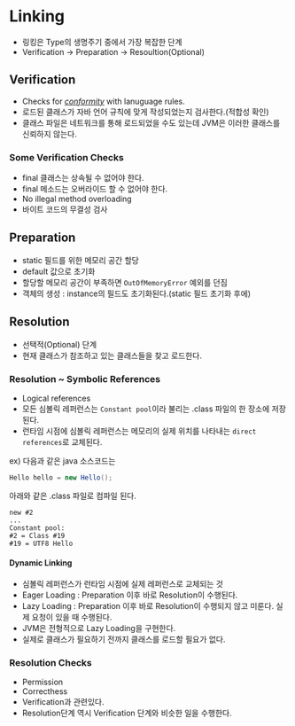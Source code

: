 # Linking
- 링킹은 Type의 생명주기 중에서 가장 복잡한 단계
- Verification -> Preparation -> Resoultion(Optional)

## Verification
- Checks for *<U>conformity</U>* with lanuguage rules.
- 로드된 클래스가 자바 언어 규칙에 맞게 작성되었는지 검사한다.(적합성 확인)
- 클래스 파일은 네트워크를 통해 로드되었을 수도 있는데 JVM은 이러한 클래스를 신뢰하지 않는다.

### Some Verification Checks
- final 클래스는 상속될 수 없어야 한다.
- final 메소드는 오버라이드 할 수 없어야 한다.
- No illegal method overloading
- 바이트 코드의 무결성 검사

## Preparation
- static 필드를 위한 메모리 공간 할당
- default 값으로 초기화
- 할당할 메모리 공간이 부족하면 `OutOfMemoryError` 예외를 던짐
- 객체의 생성 : instance의 필드도 초기화된다.(static 필드 초기화 후에)

## Resolution
- 선택적(Optional) 단계
- 현재 클래스가 참조하고 있는 클래스들을 찾고 로드한다.
  
### Resolution ~ Symbolic References
- Logical references
- 모든 심볼릭 레퍼런스는 `Constant pool`이라 불리는 .class 파일의 한 장소에 저장된다.
- 런타임 시점에 심볼릭 레퍼런스는 메모리의 실제 위치를 나타내는 `direct references`로 교체된다.

ex) 다음과 같은 java 소스코드는
```java
Hello hello = new Hello();
```
아래와 같은 .class 파일로 컴파일 된다.
```
new #2
...
Constant pool:
#2 = Class #19
#19 = UTF8 Hello
```

#### Dynamic Linking
- 심볼릭 레퍼런스가 런타임 시점에 실제 레퍼런스로 교체되는 것
- Eager Loading : Preparation 이후 바로 Resolution이 수행된다.
- Lazy Loading : Preparation 이후 바로 Resolution이 수행되지 않고 미룬다. 실제 요청이 있을 때 수행된다.
- JVM은 전형적으로 Lazy Loading을 구현한다.
- 실제로 클래스가 필요하기 전까지 클래스를 로드할 필요가 없다.

### Resolution Checks
- Permission
- Correcthess
- Verification과 관련있다.
- Resolution단계 역시 Verification 단계와 비슷한 일을 수행한다.